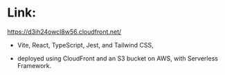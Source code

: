 # Link:

https://d3ih24owcl8w56.cloudfront.net/

- Vite, React, TypeScript, Jest, and Tailwind CSS,

- deployed using CloudFront and an S3 bucket on AWS,
  with Serverless Framework.
